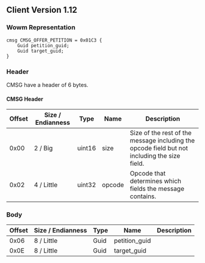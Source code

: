 ## Client Version 1.12

### Wowm Representation
```rust,ignore
cmsg CMSG_OFFER_PETITION = 0x01C3 {
    Guid petition_guid;    
    Guid target_guid;    
}

```
### Header
CMSG have a header of 6 bytes.

#### CMSG Header
| Offset | Size / Endianness | Type   | Name   | Description |
| ------ | ----------------- | ------ | ------ | ----------- |
| 0x00   | 2 / Big           | uint16 | size   | Size of the rest of the message including the opcode field but not including the size field.|
| 0x02   | 4 / Little        | uint32 | opcode | Opcode that determines which fields the message contains.|
### Body
| Offset | Size / Endianness | Type | Name | Description |
| ------ | ----------------- | ---- | ---- | ----------- |
| 0x06 | 8 / Little | Guid | petition_guid |  |
| 0x0E | 8 / Little | Guid | target_guid |  |
